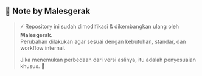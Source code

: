 ## 📌 Note by Malesgerak

> ⚡ Repository ini sudah dimodifikasi & dikembangkan ulang oleh **Malesgerak**.  
> Perubahan dilakukan agar sesuai dengan kebutuhan, standar, dan workflow internal.  
> 
> Jika menemukan perbedaan dari versi aslinya, itu adalah penyesuaian khusus. 🚀
